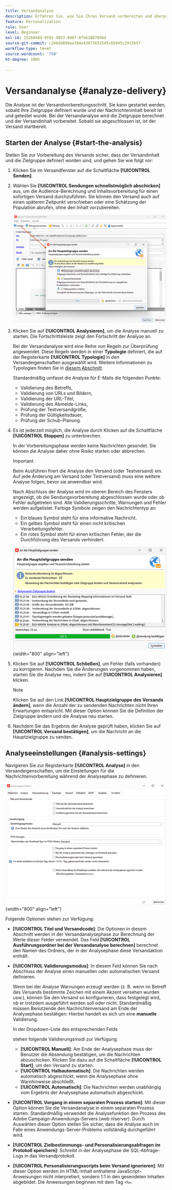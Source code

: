 ```yaml
---
title: Versandanalyse
description: Erfahren Sie, wie Sie Ihren Versand vorbereiten und überprüfen
feature: Personalization
role: User
level: Beginner
exl-id: 1526048d-9f02-4853-948f-8fb618670dbd
source-git-commit: c248dd899ea704e43873652545c6b945c2915b57
workflow-type: tm+mt
source-wordcount: '750'
ht-degree: 100%

---
```


# Versandanalyse {#analyze-delivery}

Die Analyse ist der Versandvorbereitungsschritt. Sie kann gestartet werden, sobald Ihre Zielgruppe definiert wurde und der Nachrichteninhalt bereit ist und getestet wurde. Bei der Versandanalyse wird die Zielgruppe berechnet und der Versandinhalt vorbereitet. Sobald sie abgeschlossen ist, ist der Versand startbereit.

## Starten der Analyse {#start-the-analysis}

Stellen Sie zur Vorbereitung des Versands sicher, dass der Versandinhalt und die Zielgruppe definiert worden sind, und gehen Sie wie folgt vor:

1. Klicken Sie im Versandfenster auf die Schaltfläche **[!UICONTROL Senden]**.
1. Wählen Sie **[!UICONTROL Sendungen schnellstmöglich abschicken]** aus, um die Audience-Berechnung und Inhaltsvorbereitung für einen sofortigen Versand durchzuführen. Sie können den Versand auch auf einen späteren Zeitpunkt verschieben oder eine Schätzung der Population abrufen, ohne den Inhalt vorzubereiten.

   ![](assets/delivery-analysis-start.png)

1. Klicken Sie auf **[!UICONTROL Analysieren]**, um die Analyse manuell zu starten. Die Fortschrittsleiste zeigt den Fortschritt der Analyse an.

   Bei der Versandanalyse wird eine Reihe von Regeln zur Überprüfung angewendet. Diese Regeln werden in einer **Typologie** definiert, die auf der Registerkarte **[!UICONTROL Typologie]** in den Versandeigenschaften ausgewählt wird. Weitere Informationen zu Typologien finden Sie in [diesem Abschnitt](../../automation/campaign-opt/campaign-typologies.md).

   Standardmäßig umfasst die Analyse für E-Mails die folgenden Punkte:

   * Validierung des Betreffs,
   * Validierung von URLs und Bildern,
   * Validierung der URL-Titel,
   * Validierung des Abmelde-Links,
   * Prüfung der Testversandgröße,
   * Prüfung der Gültigkeitsdauer,
   * Prüfung der Schub-Planung.


1. Es ist jederzeit möglich, die Analyse durch Klicken auf die Schaltfläche **[!UICONTROL Stoppen]** zu unterbrechen.

   In der Vorbereitungsphase werden keine Nachrichten gesendet. Sie können die Analyse daher ohne Risiko starten oder abbrechen.

   >[!IMPORTANT]
   >
   >Beim Ausführen friert die Analyse den Versand (oder Testversand) ein. Auf jede Änderung am Versand (oder Testversand) muss eine weitere Analyse folgen, bevor sie anwendbar wird.

   Nach Abschluss der Analyse wird im oberen Bereich des Fensters angezeigt, ob die Sendungsvorbereitung abgeschlossen wurde oder ob Fehler aufgetreten sind. Alle Validierungsschritte, Warnungen und Fehler werden aufgelistet. Farbige Symbole zeigen den Nachrichtentyp an:

   * Ein blaues Symbol steht für eine informative Nachricht.
   * Ein gelbes Symbol steht für einen nicht kritischen Verarbeitungsfehler.
   * Ein rotes Symbol steht für einen kritischen Fehler, der die Durchführung des Versands verhindert.

   ![](assets/delivery-analysis-results.png){width="800" align="left"}

1. Klicken Sie auf **[!UICONTROL Schließen]**, um Fehler (falls vorhanden) zu korrigieren. Nachdem Sie die Änderungen vorgenommen haben, starten Sie die Analyse neu, indem Sie auf **[!UICONTROL Analysieren]** klicken.

   >[!NOTE]
   >
   >Klicken Sie auf den Link **[!UICONTROL Hauptzielgruppe des Versands ändern]**, wenn die Anzahl der zu sendenden Nachrichten nicht Ihren Erwartungen entspricht. Mit dieser Option können Sie die Definition der Zielgruppe ändern und die Analyse neu starten.
   >

1. Nachdem Sie das Ergebnis der Analyse geprüft haben, klicken Sie auf **[!UICONTROL Versand bestätigen]**, um die Nachricht an die Hauptzielgruppe zu senden.


## Analyseeinstellungen {#analysis-settings}

Navigieren Sie zur Registerkarte **[!UICONTROL Analyse]** in den Versandeigenschaften, um die Einstellungen für die Nachrichtenvorbereitung während der Analysephase zu definieren.

![](assets/delivery-properties-analysis-tab.png){width="800" align="left"}

Folgende Optionen stehen zur Verfügung:

* **[!UICONTROL Titel und Versandcode]**: Die Optionen in diesem Abschnitt werden in der Versandanalysephase zur Berechnung der Werte dieser Felder verwendet. Das Feld **[!UICONTROL Ausführungsordner bei der Versandanalyse berechnen]** berechnet den Namen des Ordners, der in der Analysephase diese Versandaktion enthält.

* **[!UICONTROL Validierungsmodus]**: In diesem Feld können Sie nach Abschluss der Analyse einen manuellen oder automatischen Versand definieren.

  Wenn bei der Analyse Warnungen erzeugt werden (z. B. wenn im Betreff des Versands bestimmte Zeichen mit einem Akzent versehen wurden usw.), können Sie den Versand so konfigurieren, dass festgelegt wird, ob er trotzdem ausgeführt werden soll oder nicht. Standardmäßig müssen Benutzende den Nachrichtenversand am Ende der Analysephase bestätigen: Hierbei handelt es sich um eine **manuelle** Validierung.

  In der Dropdown-Liste des entsprechenden Felds

  stehen folgende Validierungsmodi zur Verfügung:

   * **[!UICONTROL Manuell]**: Am Ende der Analysephase muss der Benutzer die Absendung bestätigen, um die Nachrichten abzuschicken. Klicken Sie dazu auf die Schaltfläche **[!UICONTROL Start]**, um den Versand zu starten.
   * **[!UICONTROL Halbautomatisch]**: Die Nachrichten werden automatisch abgeschickt, wenn die Analysephase ohne Warnhinweise abschließt.
   * **[!UICONTROL Automatisch]**: Die Nachrichten werden unabhängig vom Ergebnis der Analysephase automatisch abgeschickt.

* **[!UICONTROL Vorgang in einem separaten Prozess starten]**: Mit dieser Option können Sie die Versandanalyse in einem separaten Prozess starten. Standardmäßig verwendet die Analysefunktion den Prozess des Adobe Campaign-Anwendungs-Servers (web nlserver). Durch Auswählen dieser Option stellen Sie sicher, dass die Analyse auch im Falle eines Anwendungs-Server-Problems vollständig durchgeführt wird.
* **[!UICONTROL Zielbestimmungs- und Personalisierungsabfragen im Protokoll speichern]**: Schreibt in der Analysephase die SQL-Abfrage-Logs in das Versandprotokoll.
* **[!UICONTROL Personalisierungsscripts beim Versand ignorieren]**: Mit dieser Option werden im HTML-Inhalt enthaltene JavaScript-Anweisungen nicht interpretiert, sondern 1:1 in den gesendeten Inhalten abgebildet. Die Anweisungen beginnen mit dem Tag `<%=`.
